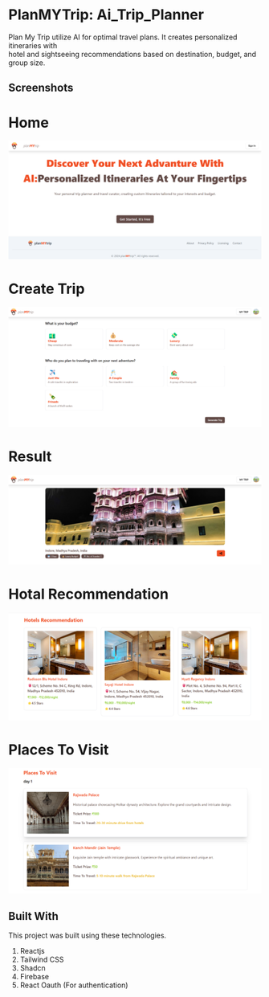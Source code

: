 
# PlanMYTrip: Ai_Trip_Planner

Plan My Trip utilize AI for optimal travel plans. It creates personalized itineraries with  
hotel and sightseeing recommendations based on destination, budget, and group size.

## Screenshots

# Home
![alt text](https://github.com/Prakshep0308/Ai_Trip_Planner_Web/blob/adbb5b743721e35f326498ab262e2edefececb79/Ai_Trip_Planner/public/Screenshot%202024-12-24%20203154.png)

# Create Trip
![alt text](https://github.com/Prakshep0308/Ai_Trip_Planner_Web/blob/adbb5b743721e35f326498ab262e2edefececb79/Ai_Trip_Planner/public/Screenshot%202024-12-24%20203315.png)

# Result
![alt text](https://github.com/Prakshep0308/Ai_Trip_Planner_Web/blob/adbb5b743721e35f326498ab262e2edefececb79/Ai_Trip_Planner/public/Screenshot%202024-12-24%20203712.png)

# Hotal Recommendation
![alt text](https://github.com/Prakshep0308/Ai_Trip_Planner_Web/blob/adbb5b743721e35f326498ab262e2edefececb79/Ai_Trip_Planner/public/Screenshot%202024-12-24%20203749.png)

# Places To Visit
![alt text](https://github.com/Prakshep0308/Ai_Trip_Planner_Web/blob/adbb5b743721e35f326498ab262e2edefececb79/Ai_Trip_Planner/public/Screenshot%202024-12-24%20203809.png)

## Built With

This project was built using these technologies.

1. Reactjs
2. Tailwind CSS
3. Shadcn
4. Firebase
5. React Oauth (For authentication)

